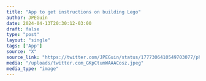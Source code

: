 ```yaml
---
title: "App to get instructions on building Lego"
author: JPEGuin
date: 2024-04-13T20:30:12-03:00
draft: false
type: "post"
layout: "single"
tags: ['App']
source: "X"
source_link: "https://twitter.com/JPEGuin/status/1777306410549703077/photo/1"
media: "/uploads/twitter.com_GKpCtumWAAACosz.jpeg"
media_type: "image"
---
```


